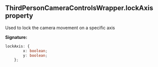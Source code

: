 
## ThirdPersonCameraControlsWrapper.lockAxis property

Used to lock the camera movement on a specific axis

**Signature:**

```typescript
lockAxis: {
        x: boolean;
        y: boolean;
    };
```
